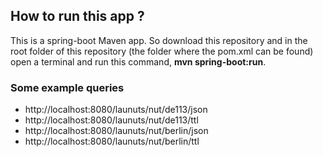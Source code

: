 ## How to run this app ?
This is a spring-boot Maven app. So download this repository and in the root folder of this repository (the folder where the pom.xml can be found) open a terminal and run this command,
**mvn spring-boot:run**.

### Some example queries
- http://localhost:8080/launuts/nut/de113/json
- http://localhost:8080/launuts/nut/de113/ttl
- http://localhost:8080/launuts/nut/berlin/json
- http://localhost:8080/launuts/nut/berlin/ttl
